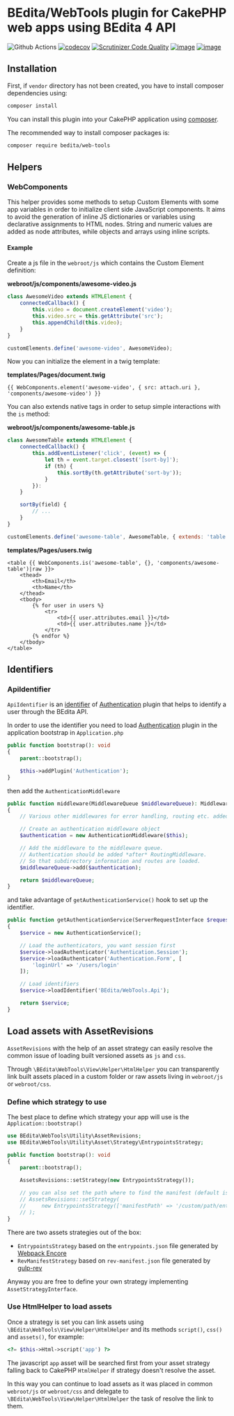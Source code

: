 # BEdita/WebTools plugin for CakePHP web apps using BEdita 4 API

![Github Actions](https://github.com/bedita/dev-tools/workflows/php/badge.svg)
[![codecov](https://codecov.io/gh/bedita/web-tools/branch/master/graph/badge.svg)](https://codecov.io/gh/bedita/web-tools)
[![Scrutinizer Code Quality](https://scrutinizer-ci.com/g/bedita/web-tools/badges/quality-score.png?b=master)](https://scrutinizer-ci.com/g/bedita/web-tools/?branch=master)
[![image](https://img.shields.io/packagist/v/bedita/web-tools.svg?label=stable)](https://packagist.org/packages/bedita/web-tools)
[![image](https://img.shields.io/github/license/bedita/web-tools.svg)](https://github.com/bedita/web-tools/blob/master/LICENSE.LGPL)

## Installation

First, if `vendor` directory has not been created, you have to install composer dependencies using:

```bash
composer install
```

You can install this plugin into your CakePHP application using [composer](http://getcomposer.org).

The recommended way to install composer packages is:

```bash
composer require bedita/web-tools
```

## Helpers

### WebComponents

This helper provides some methods to setup Custom Elements with some app variables in order to initialize client side JavaScript components. It aims to avoid the generation of inline JS dictionaries or variables using declarative assignments to HTML nodes. String and numeric values are added as node attributes, while objects and arrays using inline scripts.

#### Example

Create a js file in the `webroot/js` which contains the Custom Element definition:

**webroot/js/components/awesome-video.js**
```js
class AwesomeVideo extends HTMLElement {
    connectedCallback() {
        this.video = document.createElement('video');
        this.video.src = this.getAttribute('src');
        this.appendChild(this.video);
    }
}

customElements.define('awesome-video', AwesomeVideo);
```

Now you can initialize the element in a twig template:

**templates/Pages/document.twig**
```twig
{{ WebComponents.element('awesome-video', { src: attach.uri }, 'components/awesome-video') }}
```

You can also extends native tags in order to setup simple interactions with the `is` method:

**webroot/js/components/awesome-table.js**
```js
class AwesomeTable extends HTMLElement {
    connectedCallback() {
        this.addEventListener('click', (event) => {
            let th = event.target.closest('[sort-by]');
            if (th) {
                this.sortBy(th.getAttribute('sort-by'));
            }
        }):
    }

    sortBy(field) {
        // ...
    }
}

customElements.define('awesome-table', AwesomeTable, { extends: 'table' });
```

**templates/Pages/users.twig**
```twig
<table {{ WebComponents.is('awesome-table', {}, 'components/awesome-table')|raw }}>
    <thead>
        <th>Email</th>
        <th>Name</th>
    </thead>
    <tbody>
        {% for user in users %}
            <tr>
                <td>{{ user.attributes.email }}</td>
                <td>{{ user.attributes.name }}</td>
            </tr>
        {% endfor %}
    </tbody>
</table>
```

## Identifiers

### ApiIdentifier

`ApiIdentifier` is an [identifier](https://book.cakephp.org/authentication/2/en/identifiers.html) of [Authentication](https://github.com/cakephp/authentication) plugin that helps to identify a user through the BEdita API.

In order to use the identifier you need to load [Authentication](https://github.com/cakephp/authentication) plugin in the application bootstrap in `Application.php`

```php
public function bootstrap(): void
{
    parent::bootstrap();

    $this->addPlugin('Authentication');
}
```

then add the `AuthenticationMiddleware`

```php
public function middleware(MiddlewareQueue $middlewareQueue): MiddlewareQueue
{
    // Various other middlewares for error handling, routing etc. added here.

    // Create an authentication middleware object
    $authentication = new AuthenticationMiddleware($this);

    // Add the middleware to the middleware queue.
    // Authentication should be added *after* RoutingMiddleware.
    // So that subdirectory information and routes are loaded.
    $middlewareQueue->add($authentication);

    return $middlewareQueue;
}
```

and take advantage of `getAuthenticationService()` hook to set up the identifier.

```php
public function getAuthenticationService(ServerRequestInterface $request): AuthenticationServiceInterface
{
    $service = new AuthenticationService();

    // Load the authenticators, you want session first
    $service->loadAuthenticator('Authentication.Session');
    $service->loadAuthenticator('Authentication.Form', [
        'loginUrl' => '/users/login'
    ]);

    // Load identifiers
    $service->loadIdentifier('BEdita/WebTools.Api');

    return $service;
}
```

## Load assets with AssetRevisions

`AssetRevisions` with the help of an asset strategy can easily resolve the common issue
of loading built versioned assets as `js` and `css`.

Through `\BEdita\WebTools\View\Helper\HtmlHelper` you can transparently link built assets placed in a custom folder or raw assets living in `webroot/js` or `webroot/css`.

### Define which strategy to use

The best place to define which strategy your app will use is the `Application::bootstrap()`

```php
use BEdita\WebTools\Utility\AssetRevisions;
use BEdita\WebTools\Utility\Asset\Strategy\EntrypointsStrategy;

public function bootstrap(): void
{
    parent::bootstrap();

    AssetsRevisions::setStrategy(new EntrypointsStrategy());

    // you can also set the path where to find the manifest (default is webroot/build/entrypoints.json)
    // AssetsRevisions::setStrategy(
    //     new EntrypointsStrategy(['manifestPath' => '/custom/path/entrypoints.json']);
    // );
}
```

There are two assets strategies out of the box:

* `EntrypointsStrategy` based on the `entrypoints.json` file generated by [Webpack Encore](https://github.com/symfony/webpack-encore)
* `RevManifestStrategy` based on `rev-manifest.json` file generated by [gulp-rev](https://github.com/sindresorhus/gulp-rev)

Anyway you are free to define your own strategy implementing `AssetStrategyInterface`.

### Use HtmlHelper to load assets

Once a strategy is set you can link assets using `\BEdita\WebTools\View\Helper\HtmlHelper` and its methods `script()`, `css()` and `assets()`, for example:

```php
<?= $this->Html->script('app') ?>
```

The javascript `app` asset will be searched first from your asset strategy falling back to CakePHP `HtmlHelper` if strategy doesn't resolve the asset.

In this way you can continue to load assets as it was placed in common `webroot/js` or `webroot/css` and delegate to `\BEdita\WebTools\View\Helper\HtmlHelper` the task of resolve the link to them.
